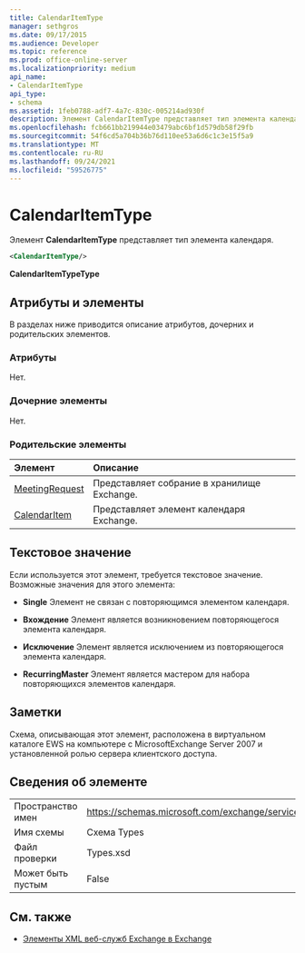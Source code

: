 ```yaml
---
title: CalendarItemType
manager: sethgros
ms.date: 09/17/2015
ms.audience: Developer
ms.topic: reference
ms.prod: office-online-server
ms.localizationpriority: medium
api_name:
- CalendarItemType
api_type:
- schema
ms.assetid: 1feb0788-adf7-4a7c-830c-005214ad930f
description: Элемент CalendarItemType представляет тип элемента календаря.
ms.openlocfilehash: fcb661bb219944e03479abc6bf1d579db58f29fb
ms.sourcegitcommit: 54f6cd5a704b36b76d110ee53a6d6c1c3e15f5a9
ms.translationtype: MT
ms.contentlocale: ru-RU
ms.lasthandoff: 09/24/2021
ms.locfileid: "59526775"
---
```

# <a name="calendaritemtype"></a>CalendarItemType

Элемент **CalendarItemType** представляет тип элемента календаря. 
  
```xml
<CalendarItemType/>
```

 **CalendarItemTypeType**
## <a name="attributes-and-elements"></a>Атрибуты и элементы

В разделах ниже приводится описание атрибутов, дочерних и родительских элементов.
  
### <a name="attributes"></a>Атрибуты

Нет.
  
### <a name="child-elements"></a>Дочерние элементы

Нет.
  
### <a name="parent-elements"></a>Родительские элементы

|**Элемент**|**Описание**|
|:-----|:-----|
|[MeetingRequest](meetingrequest.md) <br/> |Представляет собрание в хранилище Exchange.  <br/> |
|[CalendarItem](calendaritem.md) <br/> |Представляет элемент календаря Exchange.  <br/> |
   
## <a name="text-value"></a>Текстовое значение

Если используется этот элемент, требуется текстовое значение. Возможные значения для этого элемента:
  
- **Single** Элемент не связан с повторяющимся элементом календаря. 
    
- **Вхождение** Элемент является возникновением повторяющегося элемента календаря. 
    
- **Исключение** Элемент является исключением из повторяющегося элемента календаря. 
    
- **RecurringMaster** Элемент является мастером для набора повторяющихся элементов календаря. 
    
## <a name="remarks"></a>Заметки

Схема, описывающая этот элемент, расположена в виртуальном каталоге EWS на компьютере с MicrosoftExchange Server 2007 и установленной ролью сервера клиентского доступа.
  
## <a name="element-information"></a>Сведения об элементе

|||
|:-----|:-----|
|Пространство имен  <br/> |https://schemas.microsoft.com/exchange/services/2006/types  <br/> |
|Имя схемы  <br/> |Схема Types  <br/> |
|Файл проверки  <br/> |Types.xsd  <br/> |
|Может быть пустым  <br/> |False  <br/> |
   
## <a name="see-also"></a>См. также



- [Элементы XML веб-служб Exchange в Exchange](ews-xml-elements-in-exchange.md)

